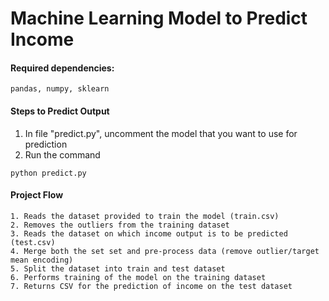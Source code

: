 # Machine Learning Model to Predict Income

#### Required dependencies: 
```
pandas, numpy, sklearn
```

#### Steps to Predict Output

1. In file "predict.py", uncomment the model that you want to use for prediction
2. Run the command
```
python predict.py
```

#### Project Flow
```
1. Reads the dataset provided to train the model (train.csv)
2. Removes the outliers from the training dataset
3. Reads the dataset on which income output is to be predicted (test.csv)
4. Merge both the set set and pre-process data (remove outlier/target mean encoding)
5. Split the dataset into train and test dataset
6. Performs training of the model on the training dataset
7. Returns CSV for the prediction of income on the test dataset
```